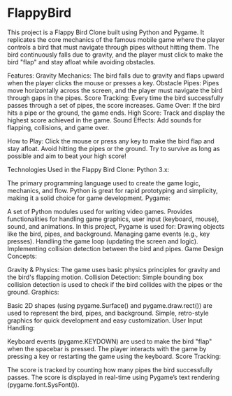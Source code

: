 # FlappyBird
This project is a Flappy Bird Clone built using Python and Pygame. It replicates the core mechanics of the famous mobile game where the player controls a bird that must navigate through pipes without hitting them. The bird continuously falls due to gravity, and the player must click to make the bird "flap" and stay afloat while avoiding obstacles.

Features:
Gravity Mechanics: The bird falls due to gravity and flaps upward when the player clicks the mouse or presses a key.
Obstacle Pipes: Pipes move horizontally across the screen, and the player must navigate the bird through gaps in the pipes.
Score Tracking: Every time the bird successfully passes through a set of pipes, the score increases.
Game Over: If the bird hits a pipe or the ground, the game ends.
High Score: Track and display the highest score achieved in the game.
Sound Effects: Add sounds for flapping, collisions, and game over.

How to Play:
Click the mouse or press any key to make the bird flap and stay afloat.
Avoid hitting the pipes or the ground.
Try to survive as long as possible and aim to beat your high score!

Technologies Used in the Flappy Bird Clone:
Python 3.x:

The primary programming language used to create the game logic, mechanics, and flow.
Python is great for rapid prototyping and simplicity, making it a solid choice for game development.
Pygame:

A set of Python modules used for writing video games.
Provides functionalities for handling game graphics, user input (keyboard, mouse), sound, and animations.
In this project, Pygame is used for:
Drawing objects like the bird, pipes, and background.
Managing game events (e.g., key presses).
Handling the game loop (updating the screen and logic).
Implementing collision detection between the bird and pipes.
Game Design Concepts:

Gravity & Physics: The game uses basic physics principles for gravity and the bird's flapping motion.
Collision Detection: Simple bounding box collision detection is used to check if the bird collides with the pipes or the ground.
Graphics:

Basic 2D shapes (using pygame.Surface() and pygame.draw.rect()) are used to represent the bird, pipes, and background.
Simple, retro-style graphics for quick development and easy customization.
User Input Handling:

Keyboard events (pygame.KEYDOWN) are used to make the bird "flap" when the spacebar is pressed.
The player interacts with the game by pressing a key or restarting the game using the keyboard.
Score Tracking:

The score is tracked by counting how many pipes the bird successfully passes. The score is displayed in real-time using Pygame’s text rendering (pygame.font.SysFont()).



